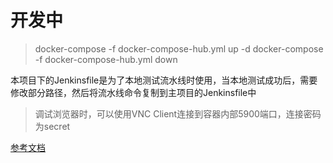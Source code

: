 # 开发中

> docker-compose -f docker-compose-hub.yml up -d
> docker-compose -f docker-compose-hub.yml down

本项目下的Jenkinsfile是为了本地测试流水线时使用，当本地测试成功后，需要修改部分路径，然后将流水线命令复制到主项目的Jenkinsfile中

> 调试浏览器时，可以使用VNC Client连接到容器内部5900端口，连接密码为secret

[参考文档](https://github.com/idcf-boat-house/boat-house-devops/blob/master/docs/Selenium%E8%87%AA%E5%8A%A8%E5%8C%96UI%E6%B5%8B%E8%AF%95.md)